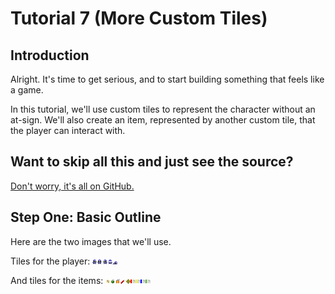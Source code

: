 # Tutorial 7 (More Custom Tiles)
## Introduction

Alright. It's time to get serious, and to start building something that feels like a game.

In this tutorial, we'll use custom tiles to represent the character without an at-sign. We'll also create an item, represented by another custom tile, that the player can interact with.

## Want to skip all this and just see the source?

[Don't worry, it's all on GitHub.](https://github.com/scotchfield/rl.js/tree/master/tutorial/tutorial-7)

## Step One: Basic Outline

Here are the two images that we'll use.

Tiles for the player:
![Player tiles, by Oryx](tutorial-7/oryx_player.png)

And tiles for the items: ![Item tiles, by Oryx](tutorial-7/oryx_items.png)

